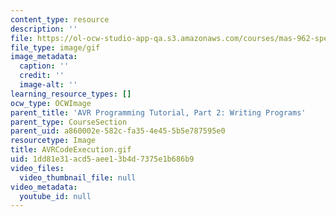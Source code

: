 ```yaml
---
content_type: resource
description: ''
file: https://ol-ocw-studio-app-qa.s3.amazonaws.com/courses/mas-962-special-topics-new-textiles-spring-2010/1dd81e31acd5aee13b4d7375e1b686b9_AVRCodeExecution.gif
file_type: image/gif
image_metadata:
  caption: ''
  credit: ''
  image-alt: ''
learning_resource_types: []
ocw_type: OCWImage
parent_title: 'AVR Programming Tutorial, Part 2: Writing Programs'
parent_type: CourseSection
parent_uid: a860002e-582c-fa35-4e45-5b5e787595e0
resourcetype: Image
title: AVRCodeExecution.gif
uid: 1dd81e31-acd5-aee1-3b4d-7375e1b686b9
video_files:
  video_thumbnail_file: null
video_metadata:
  youtube_id: null
---
```

